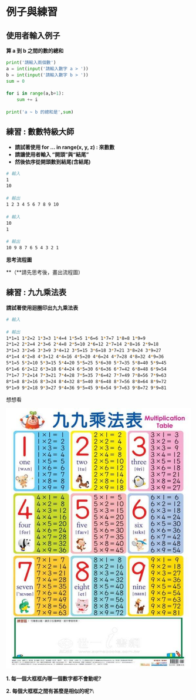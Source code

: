 # 例子與練習

## **使用者輸入例子**&#x20;

**算 a 到 b 之間的數的總和**

```python
print('請輸入兩個數')
a = int(input('請輸入數字 a > '))
b = int(input('請輸入數字 b > '))
sum = 0

for i in range(a,b+1):
	sum += i

print('a ~ b 的總和是',sum)
```

## **練習 : 數數特級大師**

* **請試著使用 for … in range(x, y, z) : 來數數**
* **請讓使用者輸入 “開頭”與“結尾”**
* **然後依序從開頭數到結尾(含結尾)**

```bash
# 輸入
1
10

# 輸出
1 2 3 4 5 6 7 8 9 10

# 輸入
10
1

# 輸出
10 9 8 7 6 5 4 3 2 1
```

**思考流程圖**

**（**請先思考後，畫出流程圖）

## **練習 : 九九乘法表**

**請試著使用迴圈印出九九乘法表**

```bash
# 輸入

# 輸出
1*1=1 1*2=2 1*3=3 1*4=4 1*5=5 1*6=6 1*7=7 1*8=8 1*9=9 
2*1=2 2*2=4 2*3=6 2*4=8 2*5=10 2*6=12 2*7=14 2*8=16 2*9=18 
3*1=3 3*2=6 3*3=9 3*4=12 3*5=15 3*6=18 3*7=21 3*8=24 3*9=27 
4*1=4 4*2=8 4*3=12 4*4=16 4*5=20 4*6=24 4*7=28 4*8=32 4*9=36 
5*1=5 5*2=10 5*3=15 5*4=20 5*5=25 5*6=30 5*7=35 5*8=40 5*9=45 
6*1=6 6*2=12 6*3=18 6*4=24 6*5=30 6*6=36 6*7=42 6*8=48 6*9=54 
7*1=7 7*2=14 7*3=21 7*4=28 7*5=35 7*6=42 7*7=49 7*8=56 7*9=63 
8*1=8 8*2=16 8*3=24 8*4=32 8*5=40 8*6=48 8*7=56 8*8=64 8*9=72 
9*1=9 9*2=18 9*3=27 9*4=36 9*5=45 9*6=54 9*7=63 9*8=72 9*9=81 
```

想想看



![](<../../.gitbook/assets/image (16).png>)

**1. 每一個大框框內哪一個數字都不會動呢?**

**2. 每個大框框之間有甚麼是相似的呢?**\
